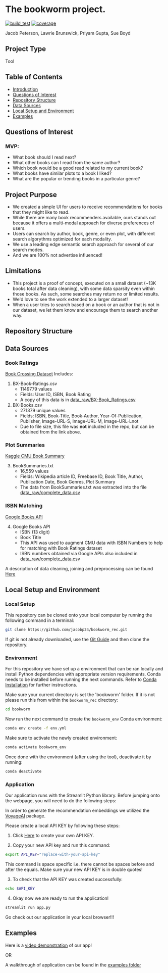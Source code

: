 # The bookworm project. 
[![build_test](https://github.com/jacobp24/bookworm_rec/actions/workflows/build_test.yml/badge.svg)](https://github.com/jacobp24/bookworm_rec/actions/workflows/build_test.yml)
[![coverage](https://img.shields.io/coverallsCoverage/github/jacobp24/bookworm_rec)](https://github.com/jacobp24/bookworm_rec)


Jacob Peterson, Lawrie Brunswick, Priyam Gupta, Sue Boyd 

##  Project Type
Tool 

## Table of Contents
- [Introduction](#introduction)
- [Questions of Interest](#questions-of-interest)
- [Repository Structure](#repository-structure)
- [Data Sources](#data-sources)
- [Local Setup and Environment](#local-setup-and-environment)
- [Examples](#examples)



## Questions of Interest
### MVP: 
- What book should I read next?
- What other books can I read from the same author?
- Which book would be a good read related to my current book?
- What books have similar plots to a book I liked?
- What are the popular or trending books in a particular genre?


## Project Purpose  
- We created a simple UI for users to receive recommendations for books that 
they might like to read. 
- While there are many book recommenders available, ours stands out because it 
offers a multi-modal approach for diverse preferences of users.  
- Users can search by author, book, genre, or even plot, with different search
algorythms optimized for each modality. 
- We use a leading edge semantic search approach for several of our search modes. 
- And we are 100% not advertise influenced! 

## Limitations
- This project is a proof of concept, executed on a small dataset (~13K books 
total after data cleaning), with some data sparsity even within those books.  As 
such, some searches may return no or limited results.  
- We'd love to see the work extended to a larger dataset!
- When a user tries to search based on a book or an author that is not in our
 dataset, we let them know and encourage them to search another way.  


## Repository Structure
<Insert Here>

## Data Sources 
### Book Ratings
[Book Crossing Dataset](https://www.kaggle.com/datasets/ruchi798/bookcrossing-dataset/data)
Includes:
1.  BX-Book-Ratings.csv 
    - 1149779 values
    - Fields: User ID, ISBN, Book Rating
    - A copy of this data is in [data_raw/BX-Book_Ratings.csv](data_raw/BX-Book-Ratings.csv)
2.  BX-Books.csv 
    - 271379 unique values
    - Fields: ISBN, Book-Title, Book-Author, Year-Of-Publication, Publisher, Image-URL-S, Image-URL-M, Image-URL-Lnot
    - Due to file size, this file was **not** included in the repo, but can be obtained from the link above.  

### Plot Summaries
[Kaggle CMU Book Summary](https://www.kaggle.com/datasets/ymaricar/cmu-book-summary-dataset?resource=download) 

3. BookSummaries.txt
    - 16,559 values
    - Fields: Wikipedia article ID, Freebase ID, Book Title, Author, Publication Date, Book Genres, Plot Summary
    - The data from BookSummaries.txt was extracted into the file [data_raw/complete_data.csv](data_raw/complete_data.csv)

### ISBN Matching
[Google Books API](https://developers.google.com/books/)

4. Google Books API
    - ISBN (13 digit)
    - Book Title
    - This API was used to augment CMU data with ISBN Numbers to help for matching with Book Ratings dataset
    - ISBN numbers obtained via Google APIs also included in [data_raw/complete_data.csv](data_raw/complete_data.csv)
  
A description of data cleaning, joining and preprocessing can be found [Here](bookworm/data/Data_Processing_Slides.pdf)

## Local Setup and Environment

### Local Setup

This repository can be cloned onto your local computer by running the following command in a terminal:
```bash
git clone https://github.com/jacobp24/bookworm_rec.git
```

If git is not already downloaded, use the [Git Guide](https://github.com/git-guides/install-git) and then clone the repository.

### Environment

For this repository we have set up a environment that can be ran locally and install Python dependencies with
appropriate version requirements. Conda needs to be installed before running the next commands. 
Refer to [Conda Installation](https://conda.io/projects/conda/en/latest/user-guide/install/index.html) for further instructions.

Make sure your current directory is set the 'bookworm' folder. If it is not please run this from within the `bookworm_rec` directory:
```bash
cd bookworm
```

Now run the next command to create the `bookworm_env` Conda environment:

```bash
conda env create -f env.yml
```
Make sure to activate the newly created environment:
```bash
conda activate bookworm_env
```
Once done with the environment (after using the tool), deactivate it by running:
```bash
conda deactivate
```

### Application

Our application runs with the Streamlit Python library. Before jumping onto the webpage,
you will need to do the following steps:

In order to generate the recommendation embeddings we utilized the [VoyageAI](https://www.voyageai.com/) package.

Please create a local API KEY by following these steps:

1. Click [Here](https://dash.voyageai.com/) to create your own API KEY.

2. Copy your new API key and run this command:
```bash
export API_KEY="replace-with-your-api-key"
```
This command is space specific i.e. there cannot be spaces before and after the equals. Make sure your new API KEY
is in double quotes!

3. To check that the API KEY was created successfully:
```bash
echo $API_KEY
```

4. Okay now we are ready to run the application!
```bash
streamlit run app.py
```
Go check out our application in your local browser!!!


## Examples

Here is a [video demonstration]() of our app!

OR

A walkthrough of application can be found in the [examples folder](examples/README.md)



